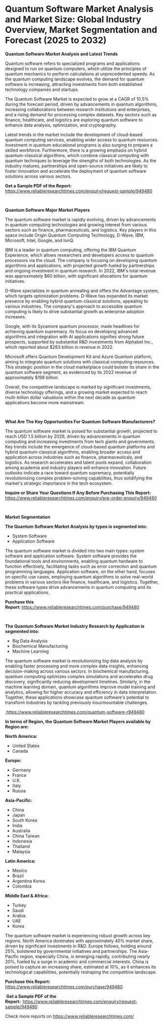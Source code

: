 <p><h1>Quantum Software Market Analysis and Market Size: Global Industry Overview, Market Segmentation and Forecast (2025 to 2032)</h1></p><p><strong>Quantum Software Market Analysis and Latest Trends</strong></p>
<p><p>Quantum software refers to specialized programs and applications designed to run on quantum computers, which utilize the principles of quantum mechanics to perform calculations at unprecedented speeds. As the quantum computing landscape evolves, the demand for quantum software is increasing, attracting investments from both established technology companies and startups. </p><p>The Quantum Software Market is expected to grow at a CAGR of 10.5% during the forecast period, driven by advancements in quantum algorithms, increasing collaborations between research institutions and enterprises, and a rising demand for processing complex datasets. Key sectors such as finance, healthcare, and logistics are exploring quantum software to enhance data analysis, optimization, and cryptography.</p><p>Latest trends in the market include the development of cloud-based quantum computing services, enabling wider access to quantum resources. Investment in quantum educational programs is also surging to prepare a skilled workforce. Furthermore, there is a growing emphasis on hybrid quantum-classical algorithms, which combine classical computing with quantum techniques to leverage the strengths of both technologies. As the industry matures, partnerships and open-source initiatives are likely to foster innovation and accelerate the deployment of quantum software solutions across various sectors.</p></p>
<p><strong>Get a Sample PDF of the Report:&nbsp;</strong> <a href="https://www.reliableresearchtimes.com/enquiry/request-sample/949480?utm_campaign=2720&utm_medium=2&utm_source=Github&utm_content=ia&utm_term=07032025&utm_id=quantum-software">https://www.reliableresearchtimes.com/enquiry/request-sample/949480</a></p>
<p>&nbsp;</p>
<p><strong>Quantum Software Major Market Players</strong></p>
<p><p>The quantum software market is rapidly evolving, driven by advancements in quantum computing technologies and growing interest from various sectors such as finance, pharmaceuticals, and logistics. Key players in this space include Origin Quantum Computing Technology, D-Wave, IBM, Microsoft, Intel, Google, and IonQ.</p><p>IBM is a leader in quantum computing, offering the IBM Quantum Experience, which allows researchers and developers access to quantum processors via the cloud. The company is focusing on developing quantum algorithms and applications, with projected growth fueled by partnerships and ongoing investment in quantum research. In 2022, IBM's total revenue was approximately $60 billion, with significant allocations for quantum initiatives.</p><p>D-Wave specializes in quantum annealing and offers the Advantage system, which targets optimization problems. D-Wave has expanded its market presence by enabling hybrid quantum-classical solutions, appealing to various industries. The company's approach to accessible quantum computing is likely to drive substantial growth as enterprise adoption increases.</p><p>Google, with its Sycamore quantum processor, made headlines for achieving quantum supremacy. Its focus on developing advanced algorithms and integration with AI applications signifies strong future prospects, supported by substantial R&D investments from Alphabet Inc., which reported about $283 billion in revenue in 2022.</p><p>Microsoft offers Quantum Development Kit and Azure Quantum platform, aiming to integrate quantum solutions with classical computing resources. This strategic position in the cloud marketplace could bolster its share in the quantum software segment, as evidenced by its 2022 revenue of approximately $198 billion.</p><p>Overall, the competitive landscape is marked by significant investments, diverse technology offerings, and a growing market expected to reach multi-billion dollar valuations within the next decade as quantum applications become more mainstream.</p></p>
<p>&nbsp;</p>
<p><strong>What Are The Key Opportunities For Quantum Software Manufacturers?</strong></p>
<p><p>The quantum software market is poised for substantial growth, projected to reach USD 1.5 billion by 2026, driven by advancements in quantum computing and increasing investments from tech giants and governments. Key trends include the emergence of cloud-based quantum platforms and hybrid quantum-classical algorithms, enabling broader access and application across industries such as finance, pharmaceuticals, and logistics. As research accelerates and talent pools expand, collaboration among academia and industry players will enhance innovation. Future outlooks indicate a race toward quantum supremacy, potentially revolutionizing complex problem-solving capabilities, thus solidifying the market's strategic importance in the tech ecosystem.</p></p>
<p><strong>Inquire or Share Your Questions If Any Before Purchasing This Report:</strong> <a href="https://www.reliableresearchtimes.com/enquiry/pre-order-enquiry/949480?utm_campaign=2720&utm_medium=2&utm_source=Github&utm_content=ia&utm_term=07032025&utm_id=quantum-software">https://www.reliableresearchtimes.com/enquiry/pre-order-enquiry/949480</a></p>
<p>&nbsp;</p>
<p><strong>Market Segmentation</strong></p>
<p><strong>The Quantum Software Market Analysis by types is segmented into:</strong></p>
<p><ul><li>System Software</li><li>Application Software</li></ul></p>
<p><p>The quantum software market is divided into two main types: system software and application software. System software provides the foundational tools and environments, enabling quantum hardware to function effectively, facilitating tasks such as error correction and quantum programming languages. Application software, on the other hand, focuses on specific use cases, employing quantum algorithms to solve real-world problems in various sectors like finance, healthcare, and logistics. Together, these software types drive advancements in quantum computing and its practical applications.</p></p>
<p><strong>Purchase this Report:&nbsp;</strong><a href="https://www.reliableresearchtimes.com/purchase/949480?utm_campaign=2720&utm_medium=2&utm_source=Github&utm_content=ia&utm_term=07032025&utm_id=quantum-software">https://www.reliableresearchtimes.com/purchase/949480</a></p>
<p>&nbsp;</p>
<p><strong>The Quantum Software Market Industry Research by Application is segmented into:</strong></p>
<p><ul><li>Big Data Analysis</li><li>Biochemical Manufacturing</li><li>Machine Learning</li></ul></p>
<p><p>The quantum software market is revolutionizing big data analysis by enabling faster processing and more complex data insights, enhancing decision-making across various sectors. In biochemical manufacturing, quantum computing optimizes complex simulations and accelerates drug discovery, significantly reducing development timelines. Similarly, in the machine learning domain, quantum algorithms improve model training and analytics, allowing for higher accuracy and efficiency in data interpretation. Together, these applications showcase quantum software's potential to transform industries by tackling previously insurmountable challenges.</p></p>
<p><a href="https://www.reliableresearchtimes.com/quantum-software-r949480?utm_campaign=2720&utm_medium=2&utm_source=Github&utm_content=ia&utm_term=07032025&utm_id=quantum-software">&nbsp;https://www.reliableresearchtimes.com/quantum-software-r949480</a></p>
<p><strong>In terms of Region, the Quantum Software Market Players available by Region are:</strong></p>
<p>
    <p> <strong> North America: </strong>
        <ul>
            <li>United States</li>
            <li>Canada</li>
        </ul>
        </p> 
    <p> <strong> Europe: </strong>
        <ul>
            <li>Germany</li>
            <li>France</li>
            <li>U.K.</li>
            <li>Italy</li>
            <li>Russia</li>
        </ul>
        </p> 
    <p> <strong> Asia-Pacific: </strong>
        <ul>
            <li>China</li>
            <li>Japan</li>
            <li>South Korea</li>
            <li>India</li>
            <li>Australia</li>
            <li>China Taiwan</li>
            <li>Indonesia</li>
            <li>Thailand</li>
            <li>Malaysia</li>
        </ul>
        </p> 
    <p> <strong> Latin America: </strong>
        <ul>
            <li>Mexico</li>
            <li>Brazil</li>
            <li>Argentina Korea</li>
            <li>Colombia</li>
        </ul>
        </p> 
    <p> <strong> Middle East & Africa: </strong>
        <ul>
            <li>Turkey</li>
            <li>Saudi</li>
            <li>Arabia</li>
            <li>UAE</li>
            <li>Korea</li>
        </ul>
    </p>
    </p>
<p><p>The quantum software market is experiencing robust growth across key regions. North America dominates with approximately 40% market share, driven by significant investments in R&D. Europe follows, holding around 25%, bolstered by governmental initiatives and partnerships. The Asia-Pacific region, especially China, is emerging rapidly, contributing nearly 20%, fueled by a surge in academic and commercial interests. China is poised to capture an increasing share, estimated at 10%, as it enhances its technological capabilities, potentially reshaping the competitive landscape.</p></p>
<p><strong>Purchase this Report: </strong><a href="https://www.reliableresearchtimes.com/purchase/949480?utm_campaign=2720&utm_medium=2&utm_source=Github&utm_content=ia&utm_term=07032025&utm_id=quantum-software">https://www.reliableresearchtimes.com/purchase/949480</a></p>
<p>&nbsp;<strong>Get a Sample PDF of the Report:&nbsp;&nbsp;</strong><a href="https://www.reliableresearchtimes.com/enquiry/request-sample/949480?utm_campaign=2720&utm_medium=2&utm_source=Github&utm_content=ia&utm_term=07032025&utm_id=quantum-software">https://www.reliableresearchtimes.com/enquiry/request-sample/949480</a></p>
<p><strong></strong></p>
<p>Check more reports on <a href="https://www.reliableresearchtimes.com/?utm_campaign=2720&utm_medium=2&utm_source=Github&utm_content=ia&utm_term=07032025&utm_id=quantum-software">https://www.reliableresearchtimes.com/</a></p>